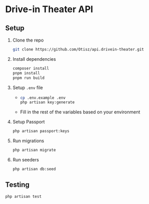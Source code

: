 # Drive-in Theater API

## Setup

1. Clone the repo
   ```bash
   git clone https://github.com/Otisz/api.drivein-theater.git
   ```
2. Install dependencies
   ```bash
   composer install
   pnpm install
   pnpm run build
   ```
3. Setup `.env` file
   - ```bash
     cp .env.example .env
     php artisan key:generate
     ```
   - Fill in the rest of the variables based on your environment

4. Setup Passport
   ```bash
   php artisan passport:keys
   ```

5. Run migrations
   ```bash
   php artisan migrate
   ```
   
6. Run seeders
   ```bash
   php artisan db:seed
   ```
 
## Testing

```bash
php artisan test
```
